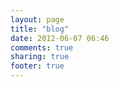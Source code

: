 ```yaml
---
layout: page
title: "blog"
date: 2012-06-07 06:46
comments: true
sharing: true
footer: true
---
```

